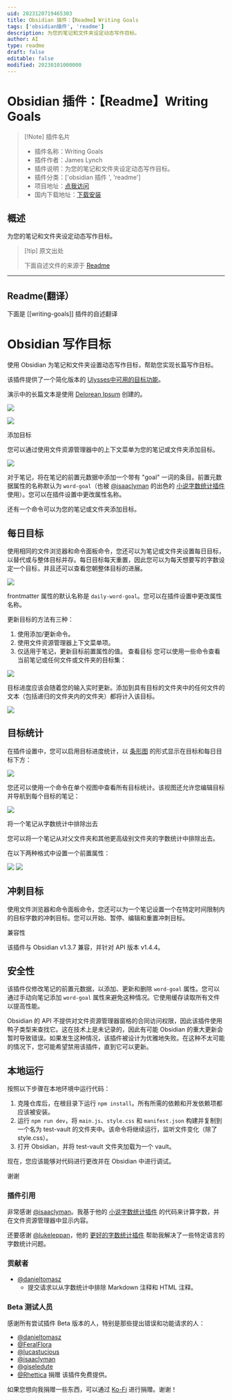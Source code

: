 ```yaml
---
uid: 2023120719465303
title: Obsidian 插件：【Readme】Writing Goals
tags: ['obsidian插件', 'readme']
description: 为您的笔记和文件夹设定动态写作目标。
author: AI
type: readme
draft: false
editable: false
modified: 20230101000000
---
```


# Obsidian 插件：【Readme】Writing Goals

> [!Note] 插件名片
> - 插件名称：Writing Goals
> - 插件作者：James Lynch
> - 插件说明：为您的笔记和文件夹设定动态写作目标。
> - 插件分类：['obsidian 插件 ', 'readme']
> - 项目地址：[点我访问](https://github.com/lynchjames/obsidian-writing-goals)
> - 国内下载地址：[下载安装](https://pkmer.cn/products/plugin/pluginMarket/?writing-goals)

## 概述

为您的笔记和文件夹设定动态写作目标。

> [!tip] 原文出处
>
>下面自述文件的来源于 [Readme](https://ghproxy.net/https://raw.githubusercontent.com/lynchjames/obsidian-writing-goals/main/README.md)
>

---

## Readme(翻译）

下面是 [[writing-goals]] 插件的自述翻译

# Obsidian 写作目标

使用 Obsidian 为笔记和文件夹设置动态写作目标，帮助您实现长篇写作目标。

该插件提供了一个简化版本的 [Ulysses中可用的目标功能](https://help.ulysses.app/kb/guide/en/goals-3jzwhIUp5a)。

演示中的长篇文本是使用 [Delorean Ipsum](https://deloreanipsum.com/) 创建的。

![](https://cdn.pkmer.cn/covers/writing-goals_2_0.png!pkmer)

![](https://cdn.pkmer.cn/covers/writing-goals_2_1.png!pkmer)

添加目标

您可以通过使用文件资源管理器中的上下文菜单为您的笔记或文件夹添加目标。

![](https://cdn.pkmer.cn/covers/writing-goals_2_2.gif!pkmer)

对于笔记，将在笔记的前置元数据中添加一个带有 "goal" 一词的条目。前置元数据属性的名称默认为 `word-goal`（也被 [@isaaclyman](https://github.com/isaaclyman) 的出色的 [小说字数统计插件](https://github.com/isaaclyman/novel-word-count-obsidian) 使用）。您可以在插件设置中更改属性名称。

还有一个命令可以为您的笔记或文件夹添加目标。

## 每日目标

使用相同的文件浏览器和命令面板命令，您还可以为笔记或文件夹设置每日目标，以替代或与整体目标并存。每日目标每天重置，因此您可以为每天想要写的字数设定一个目标，并且还可以查看您朝整体目标的进展。

![](https://cdn.pkmer.cn/covers/writing-goals_2_3.png!pkmer)

frontmatter 属性的默认名称是 `daily-word-goal`。您可以在插件设置中更改属性名称。

更新目标的方法有三种：

1. 使用添加/更新命令。
2. 使用文件资源管理器上下文菜单项。
3. 仅适用于笔记，更新目标前置属性的值。
查看目标
您可以使用一些命令查看当前笔记或任何文件或文件夹的目标集：

![](https://cdn.pkmer.cn/covers/writing-goals_2_4.gif!pkmer)

目标进度应该会随着您的输入实时更新。添加到具有目标的文件夹中的任何文件的文本（包括递归的文件夹内的文件夹）都将计入该目标。

![](https://cdn.pkmer.cn/covers/writing-goals_2_5.gif!pkmer)

## 目标统计

在插件设置中，您可以启用目标进度统计，以 [条形图](https://mitcheljager.github.io/svelte-tiny-linked-charts) 的形式显示在目标和每日目标下方：

![](https://cdn.pkmer.cn/covers/writing-goals_2_6.png!pkmer)

您还可以使用一个命令在单个视图中查看所有目标统计。该视图还允许您编辑目标并导航到每个目标的笔记：

![](https://cdn.pkmer.cn/covers/writing-goals_2_7.png!pkmer)

将一个笔记从字数统计中排除出去

您可以将一个笔记从对父文件夹和其他更高级别文件夹的字数统计中排除出去。

在以下两种格式中设置一个前置属性：

![](./images/wordcount-frontmatter-bool.png) ![](https://cdn.pkmer.cn/covers/writing-goals_2_8.png!pkmer)

## 冲刺目标

使用文件浏览器和命令面板命令，您还可以为一个笔记设置一个在特定时间限制内的目标字数的冲刺目标。您可以开始、暂停、编辑和重置冲刺目标。

兼容性

该插件与 Obsidian v1.3.7 兼容，并针对 API 版本 v1.4.4。

## 安全性

该插件仅修改笔记的前置元数据，以添加、更新和删除 `word-goal` 属性。您可以通过手动向笔记添加 `word-goal` 属性来避免这种情况。它使用缓存读取所有文件以提高性能。

Obsidian 的 API 不提供对文件资源管理器窗格的合同访问权限，因此该插件使用鸭子类型来查找它。这在技术上是未记录的，因此有可能 Obsidian 的重大更新会暂时导致错误。如果发生这种情况，该插件被设计为优雅地失败。在这种不太可能的情况下，您可能希望禁用该插件，直到它可以更新。

## 本地运行

按照以下步骤在本地环境中运行代码：

1. 克隆仓库后，在根目录下运行 `npm install`。所有所需的依赖和开发依赖项都应该被安装。
2. 运行 `npm run dev`，将 `main.js`、`style.css` 和 `manifest.json` 构建并复制到一个名为 test-vault 的文件夹中。该命令将继续运行，监听文件变化（除了 style.css）。
3. 打开 Obsidian，并将 test-vault 文件夹加载为一个 vault。

现在，您应该能够对代码进行更改并在 Obsidian 中进行调试。

谢谢

### 插件引用

非常感谢 [@isaaclyman](https://github.com/isaaclyman)。我基于他的 [小说字数统计插件](https://github.com/isaaclyman/novel-word-count-obsidian) 的代码来计算字数，并在文件资源管理器中显示内容。

还要感谢 [@lukeleppan](https://github.com/lukeleppan)，他的 [更好的字数统计插件](https://github.com/lukeleppan/better-word-count) 帮助我解决了一些特定语言的字数统计问题。

### 贡献者

- [@danieltomasz](https://github.com/danieltomasz)
  - 提交请求以从字数统计中排除 Markdown 注释和 HTML 注释。

### Beta 测试人员

感谢所有尝试插件 Beta 版本的人，特别是那些提出错误和功能请求的人：

- [@danieltomasz](https://github.com/danieltomasz)
- [@FeralFlora](https://github.com/FeralFlora)
- [@lucastucious](https://github.com/lucastucious)
- [@isaaclyman](https://github.com/isaaclyman)
- [@giseledute](https://github.com/giseledute)
- [@Rhettica](https://github.com/Rhettica)
捐赠
该插件免费提供。

如果您想向我捐赠一些东西，可以通过 [Ko-Fi](https://ko-fi.com/lynchjames) 进行捐赠。谢谢！
